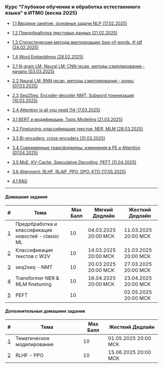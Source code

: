 ### Курс "Глубокое обучение и обработка естественного языка" в ИТМО (весна 2025)

- [1.1 Вводное занятие, основные задачи NLP (17.02.2025)](Lecture%201)
- [1.2 Предобработка текстовых данных (21.02.2025)](Lecture%202)
- [1.3 Статистические методы векторизации: bag-of-words, tf-idf (24.02.2025)](Lecture%203)
- [1.4 Word Embeddings (28.02.2025)](Lecture%204)


- [2.1 N-gram LM, Neural LM: CNN recap, методы сэмплирования - начало (03.03.2025)](Lecture%205)
- [2.2 Neural LM: RNN recap, методы сэмплирования - конец (07.03.2025)](Lecture%206)
- [2.3 Seq2Seq, Encoder-decoder NMT, Subword токенизация (10.03.2025)](Lecture%207)
- [2.4 Attention is all you need (14-17.03.2025)](Lecture%208-9)


- [3.1 BERT и модификации, Topic Modeling (21.03.2025)](Lecture%2010)
- [3.2 Finetuning: классификация текстов, NER, MLM (28.03.2025)](Lecture%2011)
- [3.3 Bi-encoders, cross-encoders (31.03.2025)](Lecture%2012)
- [3.4 Современные трансформеры: изменения в PE и Attention (07.04.2025)](Lecture%2013)
- [3.5 MoE, KV-Cache, Speculative Decoding, PEFT (11.04.2025)](Lecture%2014)
- [3.6 Alignment: RLHF, RLAIF, PPO, DPO, KTO (17.05.2025)](Lecture%2015)


- [4.1 RAG](Adds/RAG)
______

#### Домашние задания

| #    |   Тема   |  Max Балл | Мягкий Дедлайн | Жесткий Дедлайн |
|------|----------|-----------|----------------|-----------------|
| [1](HW/itmo_nlp_course_hw_1.md) | Предобработка и классификация новостей - classic ML | 10 | 04.03.2025 20:00 МСК| 11.03.2025 20:00 МСК|
| [2](HW/itmo_nlp_course_hw_2.md) | Классификация текстов с W2V | 10 | 14.03.2025 20:00 МСК| 21.03.2025 20:00 МСК|
| [3](HW/itmo_nlp_course_hw_3.md) | seq2seq - NMT | 10 | 20.03.2025 20:00 МСК| 27.03.2025 20:00 МСК|
| [4](HW/itmo_nlp_course_hw_4.md) | Transformer NER & MLM finetuning | 10 | 16.04.2025 20:00 МСК| 23.04.2025 20:00 МСК|
| [5](HW/itmo_nlp_course_hw_5.md) | PEFT | 10 |  | 02.05.2025 20:00 МСК|


#### Дополнительные домашние задания

| #    |   Тема   |  Max Балл | Жесткий Дедлайн |
|------|----------|-----------|-----------------|
| [1](HW/itmo_nlp_course_add_hw_1.md) | Тематическое моделирование | 10 | 01.05.2025 20:00 МСК|
| [2](HW/itmo_nlp_course_add_hw_2.md) | RLHF - PPO | 10 | 15.06.2025 20:00 МСК|
